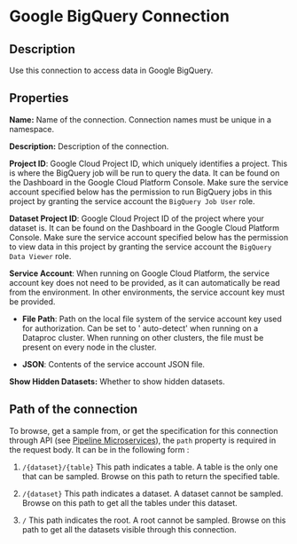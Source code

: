 # Google BigQuery Connection

Description
-----------
Use this connection to access data in Google BigQuery.

Properties
----------
**Name:** Name of the connection. Connection names must be unique in a namespace.

**Description:** Description of the connection.

**Project ID**: Google Cloud Project ID, which uniquely identifies a project. This is where the BigQuery job will be run
to query the data. It can be found on the Dashboard in the Google Cloud Platform Console. Make sure the service account
specified below has the permission to run BigQuery jobs in this project by granting the service account
the `BigQuery Job User` role.

**Dataset Project ID**: Google Cloud Project ID of the project where your dataset is. It can be found on the Dashboard
in the Google Cloud Platform Console. Make sure the service account specified below has the permission to view data in
this project by granting the service account the `BigQuery Data Viewer` role.

**Service Account**: When running on Google Cloud Platform, the service account key does not need to be provided, as
it can automatically be read from the environment. In other environments, the service account key must be provided.

* **File Path**: Path on the local file system of the service account key used for authorization. Can be set to '
  auto-detect' when running on a Dataproc cluster. When running on other clusters, the file must be present on every
  node in the cluster.

* **JSON**: Contents of the service account JSON file.

**Show Hidden Datasets:** Whether to show hidden datasets.

Path of the connection
----------------------
To browse, get a sample from, or get the specification for this connection through API (see [Pipeline Microservices](https://cdap.atlassian.net/wiki/spaces/DOCS/pages/975929350/Pipeline+Microservices)),
the `path` property is required in the request body. It can be in the following form :

1. `/{dataset}/{table}`
   This path indicates a table. A table is the only one that can be sampled. Browse on this path to return the specified table.

2. `/{dataset}`
   This path indicates a dataset. A dataset cannot be sampled. Browse on this path to get all the tables under this dataset.

3. `/`
   This path indicates the root. A root cannot be sampled. Browse on this path to get all the datasets visible through this connection.
